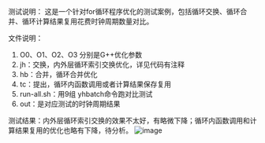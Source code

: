 测试说明：
这是一个针对for循环程序优化的测试案例，包括循环交换、循环合并、循环计算结果复用花费时钟周期数量对比。

文件说明：
1. O0、O1、O2、O3 分别是G++优化参数
2. jh：交换，内外层循环索引交换优化，详见代码有注释
3. hb：合并，循环合并优化
4. tc：提出，循环内函数调用或者计算结果保存复用
6. run-all.sh：用9组 yhbatch命令跑对比测试
7. out：是对应测试的时钟周期结果

测试结果：内外层循环索引交换的效果不太好，有略微下降；循环内函数调用和计算结果复用的优化也略有下降，待分析。
![image](https://github.com/user-attachments/assets/6b76e382-9a56-40f5-9d44-3289e8d1f147)
